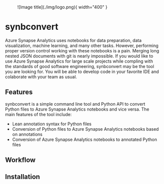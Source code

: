 <figure markdown>
  ![Image title](./img/logo.png){ width="400" }
</figure>

# synbconvert

Azure Synapse Analytics uses notebooks for data preparation, data visualization, machine learning, and many other tasks. 
However, performing proper version control working with these notebooks is a pain. 
Merging long nested JSON documents with git is nearly impossible.
If you would like to use Azure Synapse Analytics for large scale projects while compling with the standards of good software engineering, synbconvert may be the tool you are looking for.
You will be able to develop code in your favorite IDE and colaborate with your team as usual.

## Features

synbconvert is a simple command line tool and Python API to convert Python files to Azure Synapse Analytics notebooks and vice versa.
The main features of the tool include:

- Lean annotation syntax for Python files
- Conversion of Python files to Azure Synapse Analytics notebooks based on annotations
- Conversion of Azure Synapse Analytics notebooks to annotated Python files

## Workflow

## Installation
